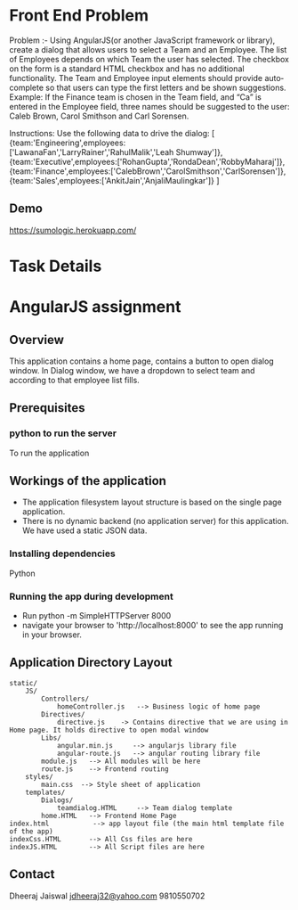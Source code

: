 Front End Problem
==================================================

Problem :- Using A​ngularJS​(or another JavaScript framework or library), create a dialog that allows users to select a Team and an Employee. 
The list of Employees depends on which Team the user has selected.
The checkbox on the form is a standard HTML checkbox and has no additional functionality.
The Team and Employee input elements should provide auto­complete so that users can type the first letters and be shown suggestions. 
	Example: If the Finance team is chosen in the Team field, and “Ca” is entered in the Employee field, three names should be suggested to the user: Caleb Brown, Carol Smithson and Carl Sorensen.

Instructions: Use the following data to drive the dialog:
	[
		{team:'Engineering',employees:['LawanaFan','LarryRainer','RahulMalik','Leah
		Shumway']}, {team:'Executive',employees:['RohanGupta','RondaDean','RobbyMaharaj']}, {team:'Finance',employees:['CalebBrown','CarolSmithson','CarlSorensen']}, {team:'Sales',employees:['AnkitJain','AnjaliMaulingkar']}
	]

## Demo
https://sumologic.herokuapp.com/

Task Details
==================================================
# AngularJS assignment

## Overview

This application contains a home page, contains a button to open dialog window. In Dialog window, we have a dropdown to select team and according to that employee list fills.

## Prerequisites

### python to run the server
To run the application

## Workings of the application

- The application filesystem layout structure is based on the single page application.
- There is no dynamic backend (no application server) for this application. We have used a static JSON data.

### Installing dependencies
Python

### Running the app during development

- Run python -m SimpleHTTPServer 8000
- navigate your browser to 'http://localhost:8000' to see the app running in your browser.

## Application Directory Layout

	static/	
		JS/ 	
			Controllers/	
				homeController.js 	--> Business logic of home page	
			Directives/	
				directive.js 	-> Contains directive that we are using in Home page. It holds directive to open modal window
			Libs/	
				angular.min.js     --> angularjs library file
				angular-route.js   --> angular routing library file
			module.js 	--> All modules will be here
			route.js 	--> Frontend routing
		styles/             
			main.css  --> Style sheet of application
		templates/	
			Dialogs/	
				teamdialog.HTML 	--> Team dialog template
			home.HTML 	--> Frontend Home Page
	index.html           --> app layout file (the main html template file of the app)
	indexCss.HTML 		--> All Css files are here
	indexJS.HTML 		--> All Script files are here
      

## Contact
Dheeraj Jaiswal
jdheeraj32@yahoo.com
9810550702

